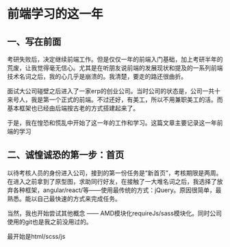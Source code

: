 # 前端学习的这一年

## 一、写在前面
考研失败后，决定继续前端工作。但是仅仅一年的前端入门基础，加上考研半年的荒废，让我觉得毫无信心。尤其是在听朋友说前端的发展现状和提及的一系列前端技术名词之后，我的心几乎是崩溃的。我清楚，要走的路还很曲折。

面试大公司碰壁之后进入了一家erp的创业公司。当时公司的状态是，公司一共十来号人，我是第一个正式的前端。不过还好，有美工，所以不用兼职美工的活。而基本框架也已经由后端按古老的方式搭建起来了。

于是，我在惶恐和慌乱中开始了这一年的工作和学习。这篇文章主要记录这一年前端的学习

## 二、诚惶诚恐的第一步：首页

以待考核人员的身份进入公司，接到的第一份任务是“新首页”，考核期限是两周。
在进入之前拿到了原型图，求助同行好友，在接触了一大堆名词之后，我选择了放弃各种框架，angular/react/等——使用最传统的方式：jQuery。原因很简单，最熟悉。能以自己最快速的方式来完成任务。

当然，我也开始尝试其他概念 —— AMD模块化requireJs/sass模块化。同时公司使用的git也是我之前没用过的。

最开始是html/scss/js


